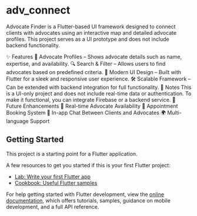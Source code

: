 # adv_connect
Advocate Finder is a Flutter-based UI framework designed to connect clients with advocates using an interactive map and detailed advocate profiles.
This project serves as a UI prototype and does not include backend functionality.

✨ Features
👤 Advocate Profiles – Shows advocate details such as name, expertise, and availability.
🔍 Search & Filter – Allows users to find advocates based on predefined criteria.
🎨 Modern UI Design – Built with Flutter for a sleek and responsive user experience.
🛠️ Scalable Framework – Can be extended with backend integration for full functionality.
📌 Notes
This is a UI-only project and does not include real-time data or authentication.
To make it functional, you can integrate Firebase or a backend service.
🔮 Future Enhancements
📌 Real-time Advocate Availability
📝 Appointment Booking System
💬 In-app Chat Between Clients and Advocates
🌍 Multi-language Support

## Getting Started

This project is a starting point for a Flutter application.

A few resources to get you started if this is your first Flutter project:

- [Lab: Write your first Flutter app](https://docs.flutter.dev/get-started/codelab)
- [Cookbook: Useful Flutter samples](https://docs.flutter.dev/cookbook)

For help getting started with Flutter development, view the
[online documentation](https://docs.flutter.dev/), which offers tutorials,
samples, guidance on mobile development, and a full API reference.
